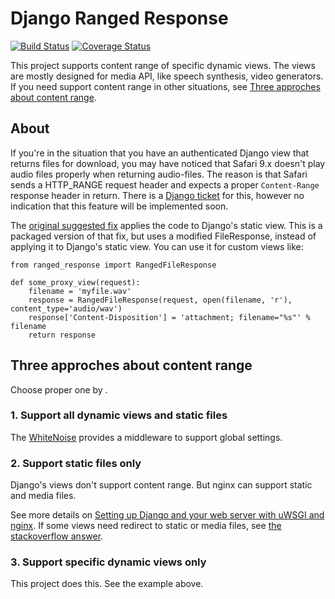 # Django Ranged Response
[![Build Status](https://travis-ci.org/i3thuan5/django-ranged-response.svg?branch=master)](https://travis-ci.org/i3thuan5/django-ranged-response)
[![Coverage Status](https://coveralls.io/repos/github/i3thuan5/django-ranged-response/badge.svg?branch=master)](https://coveralls.io/github/i3thuan5/django-ranged-response?branch=master)

This project supports content range of specific dynamic views. The views are mostly designed for media API, like speech synthesis, video generators. If you need support content range in other situations, see [Three approches about content range](). 

## About
If you're in the situation that you have an authenticated Django view that returns
files for download, you may have noticed that Safari 9.x doesn't play audio files
properly when returning audio-files. The reason is that Safari sends a HTTP_RANGE request header and expects a proper `Content-Range` response header in return.
There is a [Django ticket](https://code.djangoproject.com/ticket/22479)
for this, however no indication that this feature will be implemented soon.

The [original suggested fix](https://github.com/satchamo/django/commit/2ce75c5c4bee2a858c0214d136bfcd351fcde11d)
applies the code to Django's static view. This is a packaged version of that fix,
but uses a modified FileResponse, instead of applying it to Django's static view.
You can use it for custom views like:

    from ranged_response import RangedFileResponse

    def some_proxy_view(request):
        filename = 'myfile.wav'
        response = RangedFileResponse(request, open(filename, 'r'), content_type='audio/wav')
        response['Content-Disposition'] = 'attachment; filename="%s"' % filename
        return response

## Three approches about content range
Choose proper one by .

### 1. Support all dynamic views and static files
The [WhiteNoise](http://whitenoise.evans.io/en/stable/index.html) provides a middleware to support global settings.

### 2. Support static files only
Django's views don't support content range. But nginx can support static and media files.

See more details on [Setting up Django and your web server with uWSGI and nginx](http://uwsgi-docs.readthedocs.io/en/latest/tutorials/Django_and_nginx.html#configure-nginx-for-your-site). If some views need redirect to static or media files, see [the stackoverflow answer](https://stackoverflow.com/a/23404382/3640653).

### 3. Support specific dynamic views only
This project does this. See the example above.
